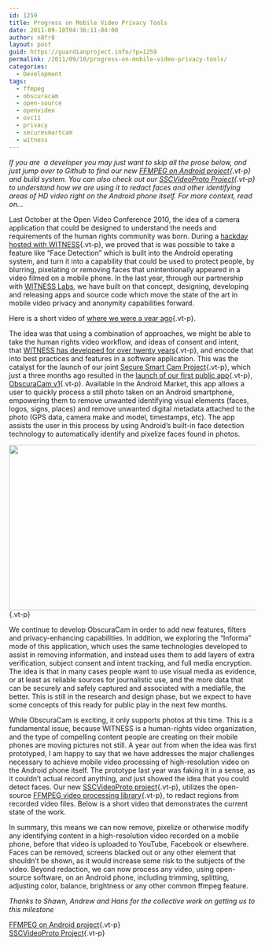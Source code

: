 ```yaml
---
id: 1259
title: Progress on Mobile Video Privacy Tools
date: 2011-09-10T04:36:11-04:00
author: n8fr8
layout: post
guid: https://guardianproject.info/?p=1259
permalink: /2011/09/10/progress-on-mobile-video-privacy-tools/
categories:
  - Development
tags:
  - ffmpeg
  - obscuracam
  - open-source
  - openvideo
  - ovc11
  - privacy
  - securesmartcam
  - witness
---
```

_If you are  a developer you may just want to skip all the prose below, and just jump over to Github to find our new [FFMPEG on Android project](https://github.com/guardianproject/android-ffmpeg){.vt-p} and build system. You can also check out our [SSCVideoProto Project](https://github.com/guardianproject/SSCVideoProto){.vt-p} to understand how we are using it to redact faces and other identifying areas of HD video right on the Android phone itself. For more context, read on…_

Last October at the Open Video Conference 2010, the idea of a camera application that could be designed to understand the needs and requirements of the human rights community was born. During a [hackday hosted with WITNESS](http://blog.witness.org/2010/10/ovc2010-opensubtitles/){.vt-p}, we proved that is was possible to take a feature like “Face Detection” which is built into the Android operating system, and turn it into a capability that could be used to protect people, by blurring, pixelating or removing faces that unintentionally appeared in a video filmed on a mobile phone. In the last year, through our partnership with [WITNESS Labs](http://www.witness.org/cameras-everywhere/witness-labs), we have built on that concept, designing, developing and releasing apps and source code which move the state of the art in mobile video privacy and anonymity capabilities forward.

Here is a short video of [where we were a year ago](http://blog.witness.org/2010/10/ovc2010-opensubtitles/){.vt-p}.



The idea was that using a combination of approaches, we might be able to take the human rights video workflow, and ideas of consent and intent, that [WITNESS has developed for over twenty years](http://witness.org/training){.vt-p}, and encode that into best practices and features in a software application. This was the catalyst for the launch of our joint [Secure Smart Cam Project](https://github.com/guardianproject/securesmartcam/wiki){.vt-p}, which just a three months ago resulted in the [launch of our first public app](https://guardianproject.info/2011/06/23/announcing-obscuracam-v1-enhance-your-visual-privacy/){.vt-p}, [ObscuraCam v1](https://guardianproject.info/2011/06/23/announcing-obscuracam-v1-enhance-your-visual-privacy/){.vt-p}. Available in the Android Market, this app allows a user to quickly process a still photo taken on an Android smartphone, empowering them to remove unwanted identifying visual elements (faces, logos, signs, places) and remove unwanted digital metadata attached to the photo (GPS data, camera make and model, timestamps, etc). The app assists the user in this process by using Android’s built-in face detection technology to automatically identify and pixelize faces found in photos.

[<img class="alignnone" alt="" src="https://guardianproject.info/wp-content/uploads/2011/06/02_autodetect.png" width="560" height="336" />](https://guardianproject.info/2011/06/23/announcing-obscuracam-v1-enhance-your-visual-privacy/){.vt-p}

We continue to develop ObscuraCam in order to add new features, filters and privacy-enhancing capabilities. In addition, we exploring the “Informa” mode of this application, which uses the same technologies developed to assist in removing information, and instead uses them to add layers of extra verification, subject consent and intent tracking, and full media encryption. The idea is that in many cases people want to use visual media as evidence, or at least as reliable sources for journalistic use, and the more data that can be securely and safely captured and associated with a mediafile, the better. This is still in the research and design phase, but we expect to have some concepts of this ready for public play in the next few months.

While ObscuraCam is exciting, it only supports photos at this time. This is a fundamental issue, because WITNESS is a human-rights video organization, and the type of compelling content people are creating on their mobile phones are moving pictures not still. A year out from when the idea was first prototyped, I am happy to say that we have addresses the major challenges necessary to achieve mobile video processing of high-resolution video on the Android phone itself. The prototype last year was faking it in a sense, as it couldn’t actual record anything, and just showed the idea that you could detect faces. Our new [SSCVideoProto project](https://github.com/guardianproject/sscvideoproto){.vt-p}, utilizes the open-source [FFMPEG video processing library](https://github.com/guardianproject/android-ffmpeg){.vt-p}, to redact regions from recorded video files. Below is a short video that demonstrates the current state of the work.



In summary, this means we can now remove, pixelize or otherwise modify any identifying content in a high-resolution video recorded on a mobile phone, before that video is uploaded to YouTube, Facebook or elsewhere. Faces can be removed, screens blacked out or any other element that shouldn’t be shown, as it would increase some risk to the subjects of the video. Beyond redaction, we can now process any video, using open-source software, on an Android phone, including trimming, splitting, adjusting color, balance, brightness or any other common ffmpeg feature.

_Thanks to Shawn, Andrew and Hans for the collective work on getting us to this milestone_

[FFMPEG on Android project](https://github.com/guardianproject/android-ffmpeg){.vt-p}  
[SSCVideoProto Project](https://github.com/guardianproject/SSCVideoProto){.vt-p}